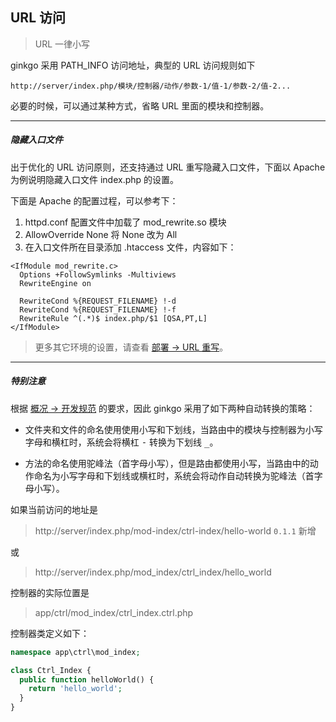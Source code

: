 ## URL 访问

> URL 一律小写

ginkgo 采用 PATH_INFO 访问地址，典型的 URL 访问规则如下

``` markup
http://server/index.php/模块/控制器/动作/参数-1/值-1/参数-2/值-2...
```
必要的时候，可以通过某种方式，省略 URL 里面的模块和控制器。

----------

##### 隐藏入口文件

出于优化的 URL 访问原则，还支持通过 URL 重写隐藏入口文件，下面以 Apache 为例说明隐藏入口文件 index.php 的设置。

下面是 Apache 的配置过程，可以参考下：

1. httpd.conf 配置文件中加载了 mod_rewrite.so 模块
2. AllowOverride None 将 None 改为 All
3. 在入口文件所在目录添加 .htaccess 文件，内容如下：

``` clike
<IfModule mod_rewrite.c>
  Options +FollowSymlinks -Multiviews
  RewriteEngine on

  RewriteCond %{REQUEST_FILENAME} !-d
  RewriteCond %{REQUEST_FILENAME} !-f
  RewriteRule ^(.*)$ index.php/$1 [QSA,PT,L]
</IfModule>
```

> 更多其它环境的设置，请查看 [部署 -> URL 重写](../deploy/url_rewrite.md)。

----------

##### 特别注意

根据 [概况 -> 开发规范](../index/spec.md) 的要求，因此 ginkgo 采用了如下两种自动转换的策略：

* 文件夹和文件的命名使用使用小写和下划线，当路由中的模块与控制器为小写字母和横杠时，系统会将横杠 <kbd>-</kbd> 转换为下划线 <kbd>_</kbd>。

* 方法的命名使用驼峰法（首字母小写），但是路由都使用小写，当路由中的动作命名为小写字母和下划线或横杠时，系统会将动作自动转换为驼峰法（首字母小写）。

如果当前访问的地址是

> http://server/index.php/mod-index/ctrl-index/hello-world `0.1.1` 新增

或

> http://server/index.php/mod_index/ctrl_index/hello_world

控制器的实际位置是

> app/ctrl/mod_index/ctrl_index.ctrl.php

控制器类定义如下：

``` php
namespace app\ctrl\mod_index;

class Ctrl_Index {
  public function helloWorld() {
    return 'hello_world';
  }
}
```
